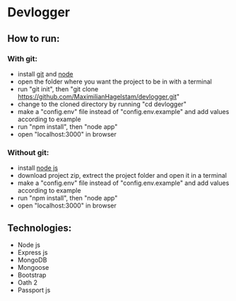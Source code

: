 # Devlogger

## How to run:

### With git:

- install [git](https://git-scm.com/downloads) and [node](https://nodejs.org)
- open the folder where you want the project to be in with a terminal
- run "git init", then "git clone https://github.com/MaximilianHagelstam/devlogger.git"
- change to the cloned directory by running "cd devlogger"
- make a "config.env" file instead of "config.env.example" and add values according to example
- run "npm install", then "node app"
- open "localhost:3000" in browser

### Without git:

- install [node js](https://nodejs.org)
- download project zip, extrect the project folder and open it in a terminal
- make a "config.env" file instead of "config.env.example" and add values according to example
- run "npm install", then "node app"
- open "localhost:3000" in browser

## Technologies:

- Node js
- Express js
- MongoDB
- Mongoose
- Bootstrap
- Oath 2
- Passport js
